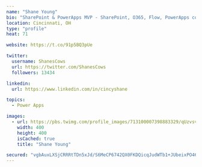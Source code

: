 ```yaml
---
name: "Shane Young"
bio: "SharePoint & PowerApps MVP - SharePoint, O365, Flow, PowerApps consulting? @PowerApps911 | Pure Snark? You found it."
location: Cincinnati, OH
type: "profile"
heat: 71

website: https://t.co/91p5BQ3pUe

twitter:
  username: ShanesCows
  url: https://twitter.com/ShanesCows
  followers: 13434

linkedin:
  url: https://www.linkedin.com/in/cincyshane

topics:
  - Power Apps

images:
  - url: https://pbs.twimg.com/profile_images/713100007398883329/qUzvsvQ3_400x400.jpg
    width: 400
    height: 400
    isCached: true
    title: "Shane Young"

secured: "vgbAuxLXSjCRRRtTDn5xJd/S6MeCP6742QX0FKDQicqJudWTb1+JUbeixPO46GICFUOpw8W7B87BuYuNF+6Apldq94x8BshsntlkwDqQ2IiFERtkw+KlOpeSXBpon4oXFJwOs/+Rg5wM9v1e9D38OqSylNE3JVgFMfNUXD7mLa35Ux2i1h8Q/xWhXn3O/olKpihpRfRI/9G/HSgCTuoUXYk0bY4ulk0zpuQ5t1erjYjyKV5lpBMHIPcdPV1yyIcpj0A/faHZ+GfCgyrAaGpJeC57WqrvQ5TvltL33aTY0v/9ioq4P4P6oDYInapQb8nKfY2FTuSLzhFdajmShQeb0S0YCpaHkeZegoujfMInKzIak8qqG+O83r8poLtT3BD4RR40LGC2M5WPgBVonb1eNUmedTJ6WKaARN8iUj+H6m8=;Chkc0xxYnJJZoobTqHlNEQ=="
---
```


